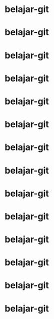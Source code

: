# belajar-git
# belajar-git
# belajar-git
# belajar-git
# belajar-git
# belajar-git
# belajar-git
# belajar-git
# belajar-git
# belajar-git
# belajar-git
# belajar-git
# belajar-git
# belajar-git
